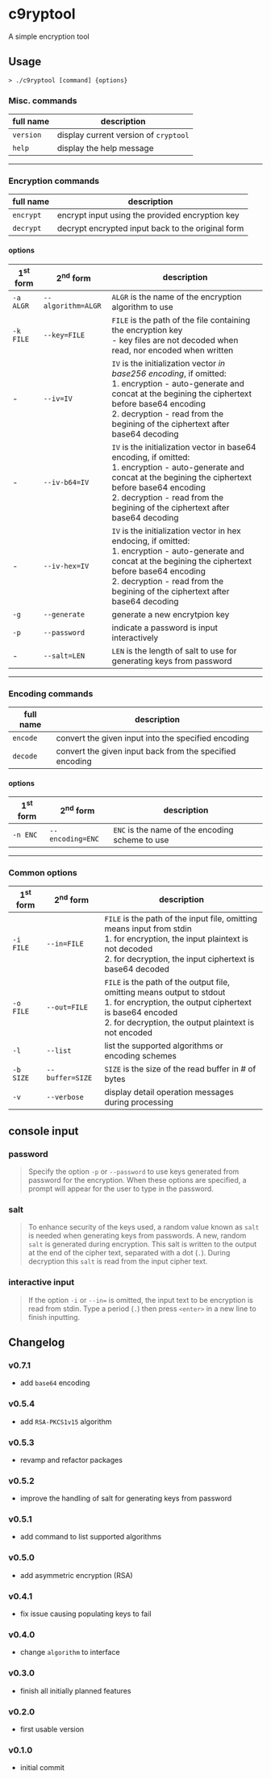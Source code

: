 # c9ryptool
A simple encryption tool

## Usage

`> ./c9ryptool [command] {options}`

### Misc. commands
| full name | description |
| --- | --- |
| `version` | display current version of `cryptool` |
| `help` | display the help message |

---

### Encryption commands
| full name | description |
| --- | --- |
| `encrypt` | encrypt input using the provided encryption key |
| `decrypt` | decrypt encrypted input back to the original form |

#### options
| 1<sup>st</sup> form | 2<sup>nd</sup> form | description |
| --- | --- | --- |
| `-a ALGR` | `--algorithm=ALGR` | `ALGR` is the name of the encryption algorithm to use |
| `-k FILE` | `--key=FILE` | `FILE` is the path of the file containing the encryption key<br/>- key files are not decoded when read, nor encoded when written |
| - | `--iv=IV` | `IV` is the initialization vector _in base256 encoding_, if omitted:<br/>1. encryption - auto-generate and concat at the begining the ciphertext before base64 encoding<br/>2. decryption - read from the begining of the ciphertext after base64 decoding |
| - | `--iv-b64=IV` | `IV` is the initialization vector in base64 encoding, if omitted:<br/>1. encryption - auto-generate and concat at the begining the ciphertext before base64 encoding<br/>2. decryption - read from the begining of the ciphertext after base64 decoding |
| - | `--iv-hex=IV` | `IV` is the initialization vector in hex endocing, if omitted:<br/>1. encryption - auto-generate and concat at the begining the ciphertext before base64 encoding<br/>2. decryption - read from the begining of the ciphertext after base64 decoding |
| `-g` | `--generate` | generate a new encrytpion key |
| `-p` | `--password` | indicate a password is input interactively |
| - | `--salt=LEN` | `LEN` is the length of salt to use for generating keys from password |

---

### Encoding commands
| full name | description |
| --- | --- |
| `encode` | convert the given input into the specified encoding |
| `decode` | convert the given input back from the specified encoding |

#### options
| 1<sup>st</sup> form | 2<sup>nd</sup> form | description |
| --- | --- | --- |
| `-n ENC` | `--encoding=ENC` | `ENC` is the name of the encoding scheme to use |

---

### Common options
| 1<sup>st</sup> form | 2<sup>nd</sup> form | description |
| --- | --- | --- |
| `-i FILE` | `--in=FILE` | `FILE` is the path of the input file, omitting means input from stdin<br/>1. for encryption, the input plaintext is not decoded<br/>2. for decryption, the input ciphertext is base64 decoded |
| `-o FILE` | `--out=FILE` | `FILE` is the path of the output file, omitting means output to stdout<br/>1. for encryption, the output ciphertext is base64 encoded<br/>2. for decryption, the output plaintext is not encoded |
| `-l` | `--list` | list the supported algorithms or encoding schemes |
| `-b SIZE` | `--buffer=SIZE` | `SIZE` is the size of the read buffer in # of bytes |
| `-v` | `--verbose` |  display detail operation messages during processing |

## console input
### password
> Specify the option `-p` or `--password` to use keys generated from password for the encryption. When
> these options are specified, a prompt will appear for the user to type in the password.

### salt
> To enhance security of the keys used, a random value known as `salt` is needed when generating keys
> from passwords. A new, random `salt` is generated during encryption. This salt is written to the
> output at the end of the cipher text, separated with a dot (`.`). During decryption this `salt` is
> read from the input cipher text.

### interactive input
> If the option `-i` or `--in=` is omitted, the input text to be encryption is read from stdin.
> Type a period (`.`) then press `<enter>` in a new line to finish inputting.

## Changelog
### v0.7.1
- add `base64` encoding

### v0.5.4
- add `RSA-PKCS1v15` algorithm

### v0.5.3
- revamp and refactor packages

### v0.5.2
- improve the handling of salt for generating keys from password

### v0.5.1
- add command to list supported algorithms

### v0.5.0
- add asymmetric encryption (RSA)

### v0.4.1
- fix issue causing populating keys to fail

### v0.4.0
- change `algorithm` to interface

### v0.3.0
- finish all initially planned features

### v0.2.0
- first usable version

### v0.1.0
- initial commit
